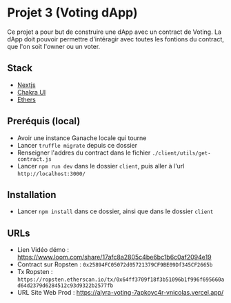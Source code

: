 # Projet 3 (Voting dApp)

Ce projet a pour but de construire une dApp avec un contract de Voting. La dApp doit pouvoir permettre d'intéragir avec toutes les fontions du contract, que l'on soit l'owner ou un voter.

## Stack
- [Nextjs](https://nextjs.org/)
- [Chakra UI](https://chakra-ui.com/)
- [Ethers](https://docs.ethers.io/v5/)

## Preréquis (local)
- Avoir une instance Ganache locale qui tourne
- Lancer `truffle migrate` depuis ce dossier
- Renseigner l'addres du contract dans le fichier `./client/utils/get-contract.js`
- Lancer `npm run dev` dans le dossier `client`, puis aller à l'url `http://localhost:3000/`

## Installation
- Lancer `npm install` dans ce dossier, ainsi que dans le dossier `client`

## URLs
- Lien Vidéo démo : https://www.loom.com/share/17afc8a2805c4be6bc1b6c0af2094e19
- Contract sur Ropsten : `0x25894FC05072d05721379CF9BE09Df345CF2665b`
- Tx Ropsten : `https://ropsten.etherscan.io/tx/0x64ff3709f18f3b51096b1f996f695660ad64d2379d6284512c93d9322b2577fb`
- URL Site Web Prod : https://alyra-voting-7apkoyc4r-vnicolas.vercel.app/
